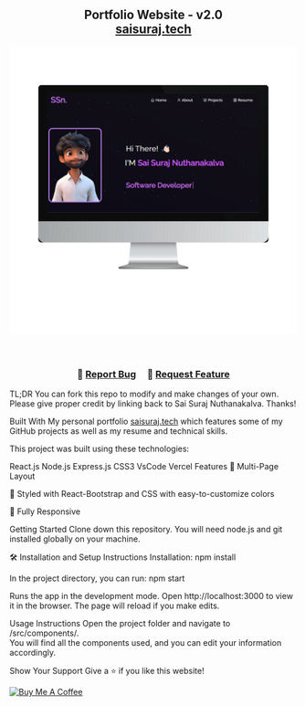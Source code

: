 <h2 align="center"> Portfolio Website - v2.0<br/> <a href="https://my-portfolio-blue-nine-66.vercel.app/about" target="_blank">saisuraj.tech</a> </h2> <div align="center"> <img alt="Demo" src="./Images/readme_img.png" /> </div> <br/> <center>
   
 

</center> <h3 align="center"> 🔹 <a href="https://github.com/code-suraj/Portfolio/issues">Report Bug</a> &nbsp; &nbsp; 🔹 <a href="https://github.com/code-suraj/Portfolio/issues">Request Feature</a> </h3>
TL;DR
You can fork this repo to modify and make changes of your own. Please give proper credit by linking back to Sai Suraj Nuthanakalva. Thanks!

Built With
My personal portfolio <a href="https://my-portfolio-blue-nine-66.vercel.app/about" target="_blank">saisuraj.tech</a> which features some of my GitHub projects as well as my resume and technical skills.<br/>

This project was built using these technologies:

React.js
Node.js
Express.js
CSS3
VsCode
Vercel
Features
📖 Multi-Page Layout

🎨 Styled with React-Bootstrap and CSS with easy-to-customize colors

📱 Fully Responsive

Getting Started
Clone down this repository. You will need node.js and git installed globally on your machine.

🛠 Installation and Setup Instructions
Installation: npm install

In the project directory, you can run: npm start

Runs the app in the development mode.
Open http://localhost:3000 to view it in the browser. The page will reload if you make edits.

Usage Instructions
Open the project folder and navigate to /src/components/. <br/> You will find all the components used, and you can edit your information accordingly.

Show Your Support
Give a ⭐ if you like this website!

<a href="https://www.buymeacoffee.com/code-suraj" target="_blank"><img src="https://cdn.buymeacoffee.com/buttons/v2/default-violet.png" alt="Buy Me A Coffee" height= "60px" width= "217px" ></a>
